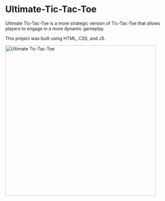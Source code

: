# Ultimate-Tic-Tac-Toe

Ultimate Tic-Tac-Toe is a more strategic version of Tic-Tac-Toe that allows players to engage in a more dynamic gameplay.

This project was built using HTML, CSS, and JS.

<img width="478" alt="Ultimate Tic-Tac-Toe" src="https://github.com/user-attachments/assets/2821f919-3735-4544-a5ce-16cf704abc0a">
